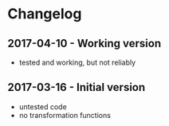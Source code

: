 # Changelog

## 2017-04-10 - Working version
- tested and working, but not reliably

## 2017-03-16 - Initial version
- untested code
- no transformation functions
